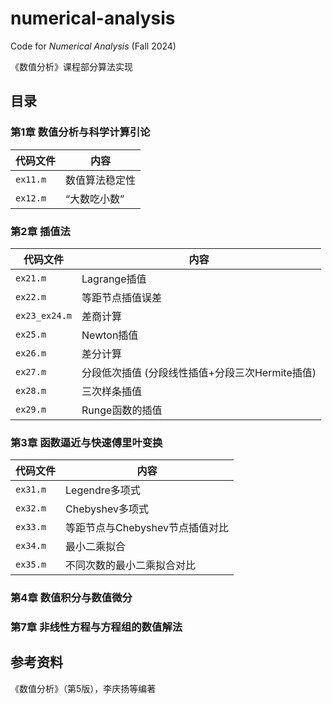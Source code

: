 # numerical-analysis

Code for *Numerical Analysis* (Fall 2024)

《数值分析》课程部分算法实现

## 目录

### 第1章 数值分析与科学计算引论

| 代码文件 |   内容          |
| -------  | --------------  |
| `ex11.m` |  数值算法稳定性   |
| `ex12.m` |  “大数吃小数”    |

### 第2章 插值法

| 代码文件   |   内容          |
| -------- | ------------ |
| `ex21.m` |  Lagrange插值  |
| `ex22.m` | 等距节点插值误差 |
| `ex23_ex24.m` | 差商计算  |
| `ex25.m` | Newton插值 | 
| `ex26.m` | 差分计算  |
| `ex27.m` | 分段低次插值 (分段线性插值+分段三次Hermite插值)  |
| `ex28.m` | 三次样条插值  |
| `ex29.m` | Runge函数的插值 |

### 第3章 函数逼近与快速傅里叶变换

| 代码文件   |   内容          |
| -------- | --------------- |
| `ex31.m` |  Legendre多项式  |
| `ex32.m` | Chebyshev多项式 |
| `ex33.m` | 等距节点与Chebyshev节点插值对比  |
| `ex34.m` | 最小二乘拟合 | 
| `ex35.m` | 不同次数的最小二乘拟合对比  |

### 第4章 数值积分与数值微分

### 第7章 非线性方程与方程组的数值解法

## 参考资料

《数值分析》（第5版），李庆扬等编著